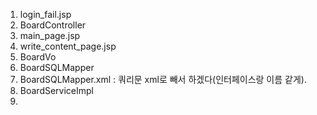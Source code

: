 
1. login_fail.jsp<br>
2. BoardController<br>
3. main_page.jsp<br>
4. write_content_page.jsp<br>
5. BoardVo<br>
6. BoardSQLMapper<br>
7. BoardSQLMapper.xml : 쿼리문 xml로 빼서 하겠다(인터페이스랑 이름 같게).<br>
8. BoardServiceImpl<br>
9. 